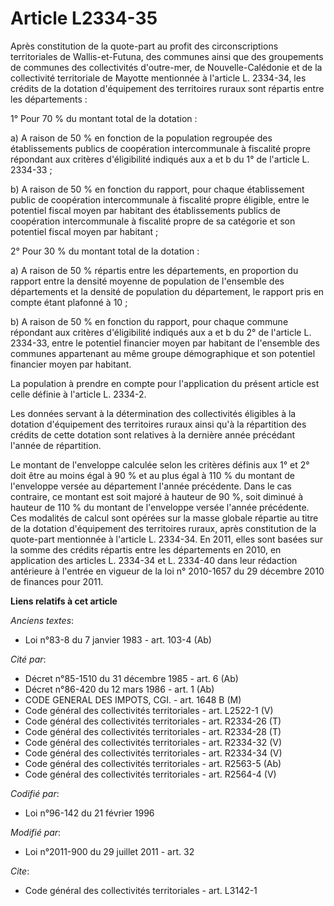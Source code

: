 # Article L2334-35

Après constitution de la quote-part au profit des circonscriptions  territoriales de Wallis-et-Futuna, des communes ainsi que
des  groupements de communes des collectivités d'outre-mer, de  Nouvelle-Calédonie et de la collectivité territoriale de
Mayotte  mentionnée à l'article L. 2334-34, les crédits de la dotation  d'équipement des territoires ruraux sont répartis
entre les départements  : 

1° Pour 70 % du montant total de la dotation : 

a) A raison de 50 % en fonction de la population regroupée des  établissements publics de coopération intercommunale à
fiscalité propre répondant aux critères d'éligibilité indiqués aux a et b du 1° de l'article L. 2334-33   ; 

b) A raison de 50 % en fonction du  rapport, pour chaque établissement public de coopération intercommunale à  fiscalité
propre éligible, entre le potentiel fiscal moyen par habitant  des établissements publics de coopération intercommunale à
fiscalité  propre de sa catégorie et son potentiel fiscal moyen par habitant ; 

2° Pour 30 % du montant total de la dotation : 

a) A raison de 50 % répartis entre les départements, en proportion du  rapport entre la densité moyenne de population de
l'ensemble des  départements et la densité de population du département, le rapport pris  en compte étant plafonné à 10 ; 

b) A raison de  50 % en fonction du rapport, pour chaque commune  répondant aux critères d'éligibilité indiqués aux a et b du
2° de l'article L. 2334-33, entre le  potentiel financier moyen par habitant de l'ensemble des communes  appartenant au même
groupe démographique et son potentiel financier  moyen par habitant. 

La population à prendre en compte pour l'application du présent article est celle définie à l'article L. 2334-2. 

Les données servant à la détermination des collectivités éligibles à la  dotation d'équipement des territoires ruraux ainsi
qu'à la répartition  des crédits de cette dotation sont relatives à la dernière année  précédant l'année de répartition. 

Le montant de  l'enveloppe calculée selon les critères définis aux 1° et 2° doit être  au moins égal à 90 % et au plus égal à
110 % du montant de l'enveloppe  versée au département l'année précédente. Dans le cas contraire, ce  montant est soit majoré
à hauteur de 90 %, soit diminué à hauteur de 110  % du montant de l'enveloppe versée l'année précédente. Ces modalités de
calcul sont opérées sur la masse globale répartie au titre de la  dotation d'équipement des territoires ruraux, après
constitution de la  quote-part mentionnée à l'article L. 2334-34. En 2011, elles sont basées  sur la somme des crédits
répartis entre les départements en 2010, en  application des articles L. 2334-34 et L. 2334-40 dans leur rédaction
antérieure à l'entrée en vigueur de la loi n° 2010-1657 du 29 décembre 2010 de finances pour 2011.

**Liens relatifs à cet article**

_Anciens textes_:

  - Loi n°83-8 du 7 janvier 1983 - art. 103-4 (Ab)

_Cité par_:

  - Décret n°85-1510 du 31 décembre 1985 - art. 6 (Ab)
  - Décret n°86-420 du 12 mars 1986 - art. 1 (Ab)
  - CODE GENERAL DES IMPOTS, CGI. - art. 1648 B (M)
  - Code général des collectivités territoriales - art. L2522-1 (V)
  - Code général des collectivités territoriales - art. R2334-26 (T)
  - Code général des collectivités territoriales - art. R2334-28 (T)
  - Code général des collectivités territoriales - art. R2334-32 (V)
  - Code général des collectivités territoriales - art. R2334-34 (V)
  - Code général des collectivités territoriales - art. R2563-5 (Ab)
  - Code général des collectivités territoriales - art. R2564-4 (V)

_Codifié par_:

  - Loi n°96-142 du 21 février 1996

_Modifié par_:

  - Loi n°2011-900 du 29 juillet 2011 - art. 32

_Cite_:

  - Code général des collectivités territoriales - art. L3142-1
